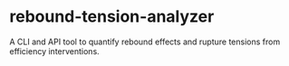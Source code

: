 # rebound-tension-analyzer
A CLI and API tool to quantify rebound effects and rupture tensions from efficiency interventions.
